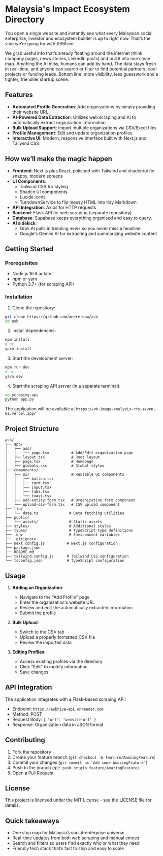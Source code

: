 # Malaysia's Impact Ecosystem Directory

You open a single website and instantly see what every Malaysian social enterprise, investor and ecosystem builder is up to right now. That’s the vibe we’re going for with ASBhive.

We grab useful info that’s already floating around the internet (think company pages, news stories, LinkedIn posts) and pull it into one clean map. Anything the AI miss, humans can add by hand. The data stays fresh in real-time, and anyone can search or filter to find potential partners, cool projects or funding leads. Bottom line: more visibility, less guesswork and a tighter, friendlier startup scene.


## Features

- **Automated Profile Generation**: Add organizations by simply providing their website URL
- **AI-Powered Data Extraction**: Utilizes web scraping and AI to automatically extract organization information
- **Bulk Upload Support**: Import multiple organizations via CSV/Excel files
- **Profile Management**: Edit and update organization profiles
- **Interactive UI**: Modern, responsive interface built with Next.js and Tailwind CSS

## How we’ll make the magic happen

- **Frontend**: Next.js plus React, polished with Tailwind and shadcn/ui for snappy, modern screens
- **UI Components**: 
  - Tailwind CSS for styling
  - Shadcn UI components
  - Lucide icons
  - TurndownService to flip messy HTML into tidy Markdown
- **API Integration**: Axios for HTTP requests
- **Backend**: Flask API for web scraping (separate repository)
- **Database**: Supabase keeps everything organised and easy to query, 
- **AI sidekick**: 
    - Grok AI pulls in trending news so you never miss a headline 
    - Google's Gemini AI for extracting and summarizing website content

## Getting Started

### Prerequisites

- Node.js 16.8 or later
- npm or yarn
- Python 3.7+ (for scraping API)

### Installation

1. Clone the repository:
```bash
git clone https://github.com/andreteow/asb
cd asb
```

2. Install dependencies:
```bash
npm install
# or
yarn install
```

3. Start the development server:
```bash
npm run dev
# or
yarn dev
```

4. Start the scraping API server (in a separate terminal):
```bash
cd scraping-api
python app.py
```

The application will be available at `https://v0-image-analysis-rho-seven-62.vercel.app/`

## Project Structure

```
asb/
├── app/
│   ├── add/
│   │   └── page.tsx          # Add/Edit organization page
│   ├── layout.tsx            # Root layout
│   ├── page.tsx              # Homepage
│   └── globals.css           # Global styles
├── components/
│   ├── ui/                   # Reusable UI components
│   │   ├── button.tsx
│   │   ├── card.tsx
│   │   ├── input.tsx
│   │   ├── tabs.tsx
│   │   └── toast.tsx
│   ├── add-entity-form.tsx   # Organization form component
│   └── upload-csv-form.tsx   # CSV upload component
├── lib/
│   └── data.ts              # Data fetching utilities
├── public/
│   └── assets/              # Static assets
├── styles/                  # Additional styles
├── types/                   # TypeScript type definitions
├── .env                     # Environment variables
├── .gitignore
├── next.config.js          # Next.js configuration
├── package.json
├── README.md
├── tailwind.config.js      # Tailwind CSS configuration
└── tsconfig.json           # TypeScript configuration
```

## Usage

1. **Adding an Organization**:
   - Navigate to the "Add Profile" page
   - Enter the organization's website URL
   - Review and edit the automatically extracted information
   - Submit the profile

2. **Bulk Upload**:
   - Switch to the CSV tab
   - Upload a properly formatted CSV file
   - Review the imported data

3. **Editing Profiles**:
   - Access existing profiles via the directory
   - Click "Edit" to modify information
   - Save changes

## API Integration

The application integrates with a Flask-based scraping API:

- Endpoint: `https://asbhive-api.onrender.com`
- Method: POST
- Request Body: `{ "url": "website-url" }`
- Response: Organization data in JSON format

## Contributing

1. Fork the repository
2. Create your feature branch (`git checkout -b feature/AmazingFeature`)
3. Commit your changes (`git commit -m 'Add some AmazingFeature'`)
4. Push to the branch (`git push origin feature/AmazingFeature`)
5. Open a Pull Request

## License

This project is licensed under the MIT License - see the LICENSE file for details.

## Quick takeaways
- One stop map for Malaysia’s social-enterprise universe
- Real-time updates from both web scraping and manual entries
- Search and filters so users find exactly who or what they need
- Friendly tech stack that’s fast to ship and easy to scale
